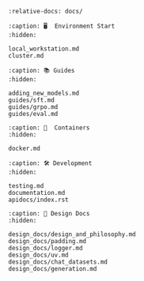 ```{include} ../README.md
:relative-docs: docs/
```

```{toctree}
:caption: 🖥️  Environment Start
:hidden:

local_workstation.md
cluster.md

```

```{toctree}
:caption: 📚 Guides
:hidden:

adding_new_models.md
guides/sft.md
guides/grpo.md
guides/eval.md
```

```{toctree}
:caption: 🐳  Containers
:hidden:

docker.md
```

```{toctree}
:caption: 🛠️ Development
:hidden:

testing.md
documentation.md
apidocs/index.rst
```

```{toctree}
:caption: 📐 Design Docs
:hidden:

design_docs/design_and_philosophy.md
design_docs/padding.md
design_docs/logger.md
design_docs/uv.md
design_docs/chat_datasets.md
design_docs/generation.md
```
